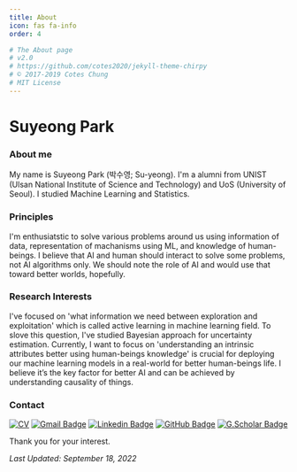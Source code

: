 ```yaml
---
title: About
icon: fas fa-info
order: 4

# The About page
# v2.0
# https://github.com/cotes2020/jekyll-theme-chirpy
# © 2017-2019 Cotes Chung
# MIT License
---
```






# Suyeong Park
### About me

My name is Suyeong Park (박수영; Su-yeong). I'm a alumni from UNIST (Ulsan National Institute of Science and Technology) and UoS (University of Seoul). I studied Machine Learning and Statistics.


### Principles
I'm enthusiatstic to solve various problems around us using information of data, representation of machanisms using ML, and knowledge of human-beings. 
I believe that AI and human should interact to solve some problems, not AI algorithms only.
We should note the role of AI and would use that toward better worlds, hopefully.

### Research Interests
I've focused on 'what information we need between exploration and exploitation' which is called active learning in machine learning field. 
To slove this question, I've studied Bayesian approach for uncertainty estimation. 
Currently, I want to focus on 'understanding an intrinsic attributes better using human-beings knowledge' is crucial for deploying our machine learning models in a real-world for better human-beings life. 
I believe it’s the key factor for better AI and can be achieved by understanding causality of things.



### Contact
[![CV](https://img.shields.io/badge/CV-green.svg)](/assets/files/CV.pdf)
[![Gmail Badge](https://img.shields.io/badge/Gmail-d14836?style=flat&logo=Gmail&logoColor=white&link=mailto:suyeong.park0@gmail.com)](mailto:suyeong.park0@gmail.com)
[![Linkedin Badge](https://img.shields.io/badge/Linkedin-blue?style=flat&logo=Linkedin&logoColor=white&link=https://www.linkedin.com/in/sy-p-782a62187//)](https://www.linkedin.com/in/sy-p-782a62187/) 
[![GitHub Badge](http://img.shields.io/badge/-Github-black?style=flat-square&logo=github&link=https://github.com/euphoria0-0)](https://github.com/euphoria0-0)
[![G.Scholar Badge](https://img.shields.io/badge/-Google%20Scholar-blue)]([https://github.com/euphoria0-0](https://scholar.google.com/citations?hl=ko&user=-pQY91AAAAAJ))




Thank you for your interest.





*Last Updated: September 18, 2022*
